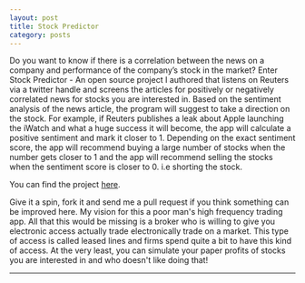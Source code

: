 ```yaml
---
layout: post
title: Stock Predictor
category: posts
---
```

Do you want to know if there is a correlation between the news on a company and performance of the company’s stock in the market? Enter Stock Predictor - An open source project I authored that listens on Reuters via a twitter handle and screens the articles for positively or negatively correlated news for stocks you are interested in. Based on the sentiment analysis of the news article, the program will suggest to take a direction on the stock. For example, if Reuters publishes a leak about Apple launching the iWatch and what a huge success it will become, the app will calculate a positive sentiment and mark it closer to 1. Depending on the exact sentiment score, the app will recommend buying a large number of stocks when the number gets closer to 1 and the app will recommend selling the stocks when the sentiment score is closer to 0. i.e shorting the stock.

You can find the project  <a href ="https://github.com/jasti/Stock-Predictor">here</a>.  

Give it a spin, fork it and send me a pull request if you think something can be improved here. My vision for this a poor man's high frequency trading app. All that this would be missing is a broker who is willing to give you electronic access actually trade electronically trade on a market. This type of access is called leased lines and firms spend quite a bit to have this kind of access. At the very least, you can simulate your paper profits of stocks you are interested in and who doesn't like doing that!


---